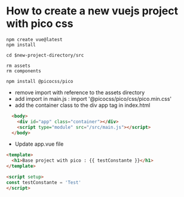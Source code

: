 # How to create a new vuejs project with pico css
```
npm create vue@latest
npm install

cd $new-project-directory/src

rm assets
rm components

npm install @picocss/pico

```

- remove import with reference to the assets directory
- add import in main.js : import '@picocss/pico/css/pico.min.css'
- add the container class to the div app tag in index.html
```html index.html
  <body>
    <div id="app" class="container"></div>
    <script type="module" src="/src/main.js"></script>
  </body>
```

- Update app.vue file
```html
<template>
  <h1>Base project with pico : {{ testConstante }}</h1>
</template>

<script setup>
const testConstante = 'Test'
</script>

```